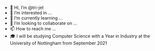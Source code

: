 - 👋 Hi, I’m @tri-jet
- 👀 I’m interested in ...
- 🌱 I’m currently learning ...
- 💞️ I’m looking to collaborate on ...
- 📫 How to reach me ...
- 🎓 I will be studying Computer Science with a Year in Industry at the University of Nottingham from September 2021

<!---
tri-jet/tri-jet is a ✨ special ✨ repository because its `README.md` (this file) appears on your GitHub profile.
You can click the Preview link to take a look at your changes.
--->
